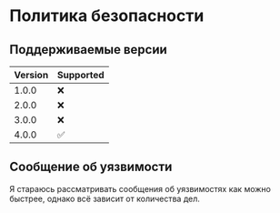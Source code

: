 # Политика безопасности

## Поддерживаемые версии

| Version | Supported          |
| ------- | ------------------ |
| 1.0.0   | :x:                |
| 2.0.0   | :x:                |
| 3.0.0   | :x:                |
| 4.0.0   | :white_check_mark: |

## Сообщение об уязвимости

Я стараюсь рассматривать сообщения об уязвимостях как можно быстрее, однако всё зависит от количества дел.